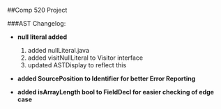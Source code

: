 ##Comp 520 Project

###AST Changelog:
- **null literal added**
	1. added nullLiteral.java
	2. added visitNullLiteral to Visitor interface
	3. updated ASTDisplay to reflect this

- **added SourcePosition to Identifier for better Error Reporting**
- **added isArrayLength bool to FieldDecl for easier checking of edge case**
